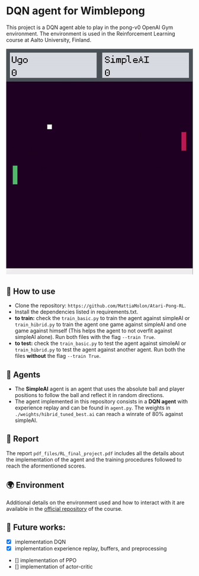# DQN agent for Wimblepong

This project is a DQN agent able to play in the pong-v0 OpenAI Gym environment.
The environment is used in the Reinforcement Learning course at Aalto University,
Finland.

![Random game: best_agent Vs simpleAI](./submission/game.gif)

## :wrench: How to use
- Clone the repository: `https://github.com/MattiaMolon/Atari-Pong-RL`.
- Install the dependencies listed in requirements.txt.
- **to train:** check the `train_basic.py` to train the agent against simpleAI or `train_hibrid.py` to train the agent one game against simpleAI and one game against himself (This helps the agent to not overfit against simpleAI alone). Run both files with the flag `--train True`.
- **to test:** check the `train_basic.py` to test the agent against simoleAI or `train_hibrid.py` to test the agent against another agent. Run both the files **without** the flag `--train True`. 

## :robot: Agents
 - The **SimpleAI** agent is an agent that uses the absolute ball and player positions to follow the ball and reflect it in random directions.
 - The agent implemented in this repository consists in a **DQN agent** with experience replay and can be found in `agent.py`. The weights in `./weights/hibrid_tuned_best.ai` can reach a winrate of 80% against simpleAI.

## :scroll: Report
The report `pdf_files/RL_final_project.pdf` includes all the details about the implementation of the agent and the training procedures followed to reach the aformentioned scores. 

## :earth_africa: Environment
Additional details on the environment used and how to interact with it are available in the [official repository](https://github.com/aalto-intelligent-robotics/wimblepong) of the course.

## :stars: Future works:
- [x] implementation DQN
- [x] implementation experience replay, buffers, and preprocessing
- [] implementation of PPO
- [] implementation of actor-critic
